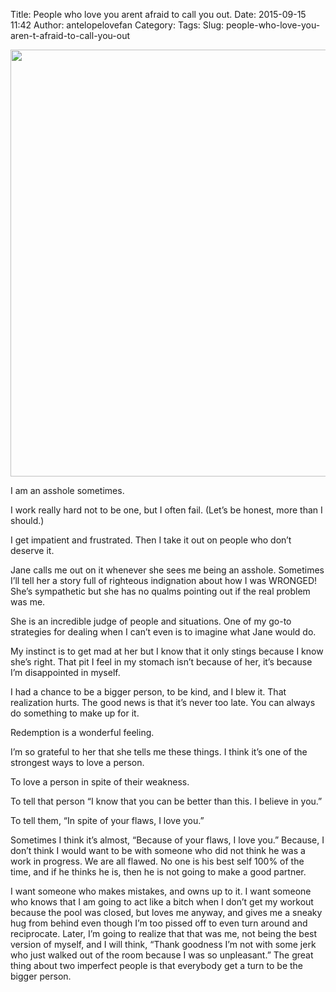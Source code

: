 Title: People who love you arent afraid to call you out.
Date: 2015-09-15 11:42
Author: antelopelovefan
Category: 
Tags: 
Slug: people-who-love-you-aren-t-afraid-to-call-you-out

<img src="https://cdn-images-1.medium.com/max/2000/1*ZByznuSp1lq2aY7TzL7h8Q.jpeg" width="1024" height="683" />

I am an asshole sometimes.

I work really hard not to be one, but I often fail. (Let’s be honest, more than I should.)

I get impatient and frustrated. Then I take it out on people who don’t deserve it.

Jane calls me out on it whenever she sees me being an asshole. Sometimes I’ll tell her a story full of righteous indignation about how I was WRONGED! She’s sympathetic but she has no qualms pointing out if the real problem was me.

She is an incredible judge of people and situations. One of my go-to strategies for dealing when I can’t even is to imagine what Jane would do.

My instinct is to get mad at her but I know that it only stings because I know she’s right. That pit I feel in my stomach isn’t because of her, it’s because I’m disappointed in myself.

I had a chance to be a bigger person, to be kind, and I blew it. That realization hurts. The good news is that it’s never too late. You can always do something to make up for it.

Redemption is a wonderful feeling.

I’m so grateful to her that she tells me these things. I think it’s one of the strongest ways to love a person.

To love a person in spite of their weakness.

To tell that person “I know that you can be better than this. I believe in you.”

To tell them, “In spite of your flaws, I love you.”

Sometimes I think it’s almost, “Because of your flaws, I love you.” Because, I don’t think I would want to be with someone who did not think he was a work in progress. We are all flawed. No one is his best self 100% of the time, and if he thinks he is, then he is not going to make a good partner.

I want someone who makes mistakes, and owns up to it. I want someone who knows that I am going to act like a bitch when I don’t get my workout because the pool was closed, but loves me anyway, and gives me a sneaky hug from behind even though I’m too pissed off to even turn around and reciprocate. Later, I’m going to realize that that was me, not being the best version of myself, and I will think, “Thank goodness I’m not with some jerk who just walked out of the room because I was so unpleasant.” The great thing about two imperfect people is that everybody get a turn to be the bigger person.

